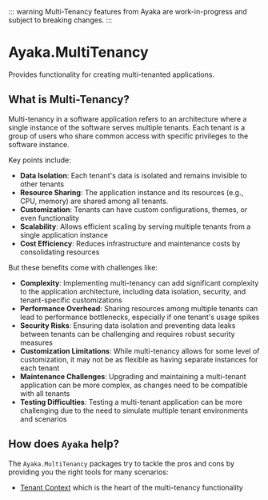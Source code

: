 ::: warning
Multi-Tenancy features from Ayaka are work-in-progress and subject to breaking changes.
:::

# Ayaka.MultiTenancy

Provides functionality for creating multi-tenanted applications.

## What is Multi-Tenancy?

Multi-tenancy in a software application refers to an architecture where a single instance of the software
serves multiple tenants. Each tenant is a group of users who share common access with specific privileges
to the software instance.

Key points include:

* __Data Isolation__: Each tenant's data is isolated and remains invisible to other tenants
* __Resource Sharing__: The application instance and its resources (e.g., CPU, memory) are shared among all tenants.
* __Customization__: Tenants can have custom configurations, themes, or even functionality
* __Scalability__: Allows efficient scaling by serving multiple tenants from a single application instance
* __Cost Efficiency__: Reduces infrastructure and maintenance costs by consolidating resources

But these benefits come with challenges like:

* __Complexity__: Implementing multi-tenancy can add significant complexity to the application architecture, including
  data isolation, security, and tenant-specific customizations
* __Performance Overhead__: Sharing resources among multiple tenants can lead to performance bottlenecks,
  especially if one tenant's usage spikes
* __Security Risks__: Ensuring data isolation and preventing data leaks between tenants can be challenging
  and requires robust security measures
* __Customization Limitations__: While multi-tenancy allows for some level of customization, it may not be as
  flexible as having separate instances for each tenant
* __Maintenance Challenges__: Upgrading and maintaining a multi-tenant application can be more complex,
  as changes need to be compatible with all tenants
* __Testing Difficulties__: Testing a multi-tenant application can be more challenging due to the need to simulate
  multiple tenant environments and scenarios

## How does `Ayaka` help?

The `Ayaka.MultiTenancy` packages try to tackle the pros and cons by providing you the right tools for many
scenarios:

* [Tenant Context](./tenant-context.md) which is the heart of the multi-tenancy functionality
